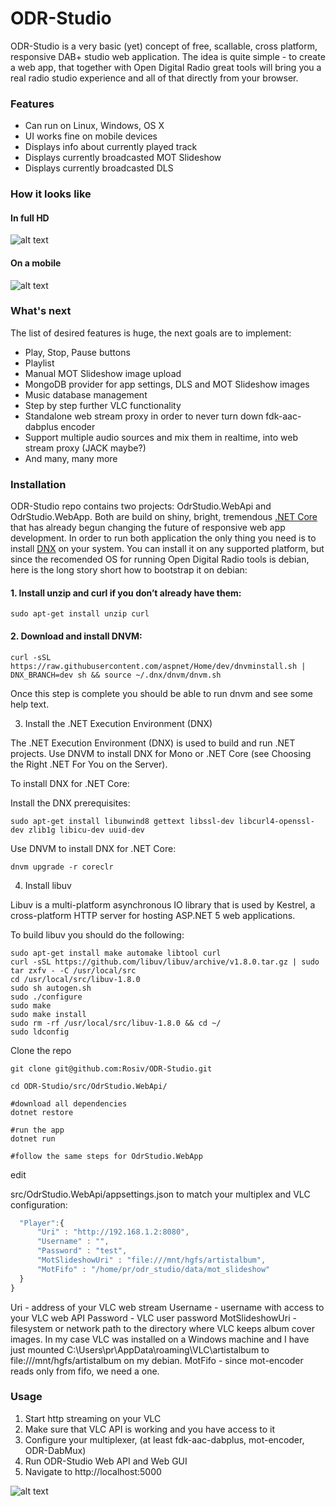 # ODR-Studio

ODR-Studio is a very basic (yet) concept of free, scallable, cross platform, responsive DAB+ studio web application. The idea is quite simple - to create a web app, that together with Open Digital Radio great tools will bring you a real radio studio experience and all of that directly from your browser.

### Features
* Can run on Linux, Windows, OS X
* UI works fine on mobile devices
* Displays info about currently played track
* Displays currently broadcasted MOT Slideshow
* Displays currently broadcasted  DLS
 
### How it looks like

#### In full HD
![alt text](https://raw.githubusercontent.com/Rosiv/ODR-Studio/cleanup/doc/web_gui_full_hd.png "Full HD Web GUI")

#### On a mobile
![alt text](https://raw.githubusercontent.com/Rosiv/ODR-Studio/cleanup/doc/web_gui_mobile.png "Mobile Web GUI")

### What's next
The list of desired features is huge, the next goals are to implement:
* Play, Stop, Pause buttons
* Playlist
* Manual MOT Slideshow image upload
* MongoDB provider for app settings, DLS and MOT Slideshow images
* Music database management
* Step by step further VLC functionality
* Standalone web stream proxy in order to never turn down fdk-aac-dabplus encoder
* Support multiple audio sources and mix them in realtime, into web stream proxy (JACK maybe?)
* And many, many more
 
### Installation

ODR-Studio repo contains two projects: OdrStudio.WebApi and OdrStudio.WebApp.
Both are build on shiny, bright, tremendous [.NET Core](http://docs.asp.net/en/latest/conceptual-overview/dotnetcore.html) that has already begun changing the future of responsive web app development. In order to run both application the only thing you need is to install [DNX](https://github.com/dotnet/cli) on your system. You can install it on any supported platform, but since the recomended OS for running Open Digital Radio tools is debian, here is the long story short how to bootstrap it on debian:



#### 1. Install unzip and curl if you don’t already have them:

 ```sudo apt-get install unzip curl```

#### 2. Download and install DNVM:

```curl -sSL https://raw.githubusercontent.com/aspnet/Home/dev/dnvminstall.sh | DNX_BRANCH=dev sh && source ~/.dnx/dnvm/dnvm.sh```

Once this step is complete you should be able to run dnvm and see some help text.

3. Install the .NET Execution Environment (DNX)

The .NET Execution Environment (DNX) is used to build and run .NET projects. Use DNVM to install DNX for Mono or .NET Core (see Choosing the Right .NET For You on the Server).

To install DNX for .NET Core:

Install the DNX prerequisites:

```sudo apt-get install libunwind8 gettext libssl-dev libcurl4-openssl-dev zlib1g libicu-dev uuid-dev```

Use DNVM to install DNX for .NET Core:

```dnvm upgrade -r coreclr```

4. Install libuv

Libuv is a multi-platform asynchronous IO library that is used by Kestrel, a cross-platform HTTP server for hosting ASP.NET 5 web applications.

To build libuv you should do the following:

```
sudo apt-get install make automake libtool curl
curl -sSL https://github.com/libuv/libuv/archive/v1.8.0.tar.gz | sudo tar zxfv - -C /usr/local/src
cd /usr/local/src/libuv-1.8.0
sudo sh autogen.sh
sudo ./configure
sudo make
sudo make install
sudo rm -rf /usr/local/src/libuv-1.8.0 && cd ~/
sudo ldconfig
```


Clone the repo

```
git clone git@github.com:Rosiv/ODR-Studio.git

cd ODR-Studio/src/OdrStudio.WebApi/

#download all dependencies
dotnet restore

#run the app
dotnet run

#follow the same steps for OdrStudio.WebApp
```




edit

src/OdrStudio.WebApi/appsettings.json to match your multiplex and VLC configuration:

```javascript
  "Player":{
      "Uri" : "http://192.168.1.2:8080",
      "Username" : "",
      "Password" : "test",
      "MotSlideshowUri" : "file:///mnt/hgfs/artistalbum",
      "MotFifo" : "/home/pr/odr_studio/data/mot_slideshow"
  }
}
```

Uri - address of your VLC web stream
Username - username with access to your VLC web API
Password - VLC user password
MotSlideshowUri - filesystem or network path to the directory where VLC keeps album cover images. In my case VLC was installed on a Windows machine and I have just mounted C:\Users\pr\AppData\roaming\VLC\artistalbum to file:///mnt/hgfs/artistalbum on my debian.
MotFifo - since mot-encoder reads only from fifo, we need a one.

### Usage

1. Start http streaming on your VLC
2. Make sure that VLC API is working and you have access to it
3. Configure your multiplexer, (at least fdk-aac-dabplus, mot-encoder, ODR-DabMux)
4. Run ODR-Studio Web API and Web GUI
5. Navigate to http://localhost:5000




![alt text](https://raw.githubusercontent.com/Rosiv/ODR-Studio/cleanup/doc/Workflow.jpg "Workflow")
